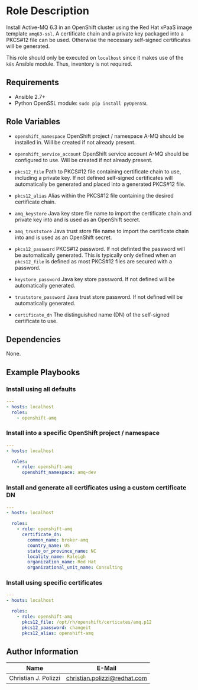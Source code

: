 # Role Description

Install Active-MQ 6.3 in an OpenShift cluster using the Red Hat xPaaS image template
`amq63-ssl`. A certificate chain and a private key packaged into a
PKCS#12 file can be used. Otherwise the necessary self-signed certificates will be
generated.

This role should only be executed on `localhost` since it makes use of the `k8s` Ansible
module. Thus, inventory is not required.

## Requirements

- Ansible 2.7+
- Python OpenSSL module: `sudo pip install pyOpenSSL`

## Role Variables

- `openshift_namespace`
OpenShift project / namespace A-MQ should be installed in. Will be created if not already
present.

- `openshift_service_account`
OpenShift service account A-MQ should be configured to use. Will be created if not
already present.

- `pkcs12_file`
Path to PKCS#12 file containing certificate chain to use, including a private key. If not
defined self-signed certificates will automatically be generated and placed into a
generated PKCS#12 file.

- `pkcs12_alias`
Alias within the PKCS#12 file containing the desired certificate chain.

- `amq_keystore`
Java key store file name to import the certificate chain and private key into and is
used as an OpenShift secret.

- `amq_truststore`
Java trust store file name to import the certificate chain into and is used as an
OpenShift secret.

- `pkcs12_password`
PKCS#12 password. If not definted the password will be automatically generated. This is
typically only defined when an `pkcs12_file` is defined as most PKCS#12 files are
secured with a password.

- `keystore_password`
Java key store password. If not defined will be automatically generated.

- `truststore_password`
Java trust store password. If not defined will be automatically generated.

- `certificate_dn`
The distinguished name (DN) of the self-signed certificate to use.

## Dependencies

None.

## Example Playbooks
### Install using all defaults
````yaml
---
- hosts: localhost
  roles:
    - openshift-amq
````

### Install into a specific OpenShift project / namespace
````yaml
---
- hosts: localhost

  roles:
    - role: openshift-amq
      openshift_namespace: amq-dev
````

### Install and generate all certificates using a custom certificate DN
````yaml
---
- hosts: localhost

  roles:
    - role: openshift-amq
      certificate_dn:
        common_name: broker-amq
        country_name: US
        state_or_province_name: NC
        locality_name: Raleigh
        organization_name: Red Hat
        organizational_unit_name: Consulting
````

### Install using specific certificates
````yaml
---
- hosts: localhost

  roles:
    - role: openshift-amq
      pkcs12_file: /opt/rh/openshift/certicates/amq.p12
      pkcs12_paassword: changeit
      pkcs12_alias: openshift-amq
````

## Author Information

| Name                  | E-Mail
| ----                  | ------
| Christian J. Polizzi  | christian.polizzi@redhat.com
